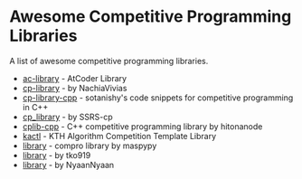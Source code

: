 # Awesome Competitive Programming Libraries

A list of awesome competitive programming libraries.

* [ac-library](https://github.com/atcoder/ac-library) - AtCoder Library
* [cp-library](https://github.com/NachiaVivias/cp-library) - by NachiaVivias
* [cp-library-cpp](https://github.com/sotanishy/cp-library-cpp) - sotanishy's code snippets for competitive programming in C++
* [cp_library](https://github.com/SSRS-cp/cp_library) - by SSRS-cp
* [cplib-cpp](https://github.com/hitonanode/cplib-cpp) - C++ competitive programming library by hitonanode
* [kactl](https://github.com/kth-competitive-programming/kactl) - KTH Algorithm Competition Template Library
* [library](https://github.com/maspypy/library) - compro library by maspypy
* [library](https://github.com/tko919/library) - by tko919
* [library](https://github.com/NyaanNyaan/library) - by NyaanNyaan
